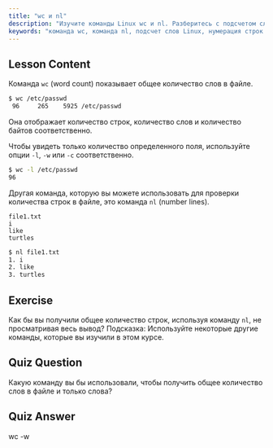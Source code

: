 ```yaml
---
title: "wc и nl"
description: "Изучите команды Linux wc и nl. Разберитесь с подсчетом слов, нумерацией строк и анализом файлов. Улучшите свои навыки работы с командной строкой Linux уже сегодня!"
keywords: "команда wc, команда nl, подсчет слов Linux, нумерация строк Linux, анализ файлов, учебник Linux, Linux для начинающих, руководство Linux"
---
```


## Lesson Content

Команда `wc` (word count) показывает общее количество слов в файле.

```bash
$ wc /etc/passwd
 96     265    5925 /etc/passwd
```

Она отображает количество строк, количество слов и количество байтов соответственно.

Чтобы увидеть только количество определенного поля, используйте опции `-l`, `-w` или `-c` соответственно.

```bash
$ wc -l /etc/passwd
96
```

Другая команда, которую вы можете использовать для проверки количества строк в файле, это команда `nl` (number lines).

```plaintext
file1.txt
i
like
turtles
```

```bash
$ nl file1.txt
1. i
2. like
3. turtles
```

## Exercise

Как бы вы получили общее количество строк, используя команду `nl`, не просматривая весь вывод? Подсказка: Используйте некоторые другие команды, которые вы изучили в этом курсе.

## Quiz Question

Какую команду вы бы использовали, чтобы получить общее количество слов в файле и только слова?

## Quiz Answer

wc -w
